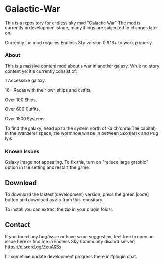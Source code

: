 # Galactic-War
This is a repository for endless sky mod "Galactic War"
The mod is currently in development stage, many things are subjected to changes later on.

Currently the mod requires Endless Sky version 0.9.13+ to work properly.

### About
This is a massive content mod about a war in another galaxy.
While no story content yet it's currently consist of:

1 Accessible galaxy.

16+ Races with their own ships and outfits,

Over 100 Ships,

Over 600 Outfits,

Over 1500 Systems.

To find the galaxy, head up to the system north of Ka'ch'chrai(The capital) in the Wanderer space, the wormhole will be in between Sko'karak and Pug Iyik

### Known Issues
Galaxy image not appearing. To fix this, turn on "reduce large graphic" option in the setting and restart the game.

## Download
To download the lastest (development) version, press the green [code] button and download as zip from this repository.

To install you can extract the zip in your plugin folder.

## Contact
If you found any bug/issue or have some suggestion, feel free to open an issue here or find me in Endless Sky Community discord server; https://discord.gg/ZeuASSx 

I'll sometime update development progress there in #plugin chat.

